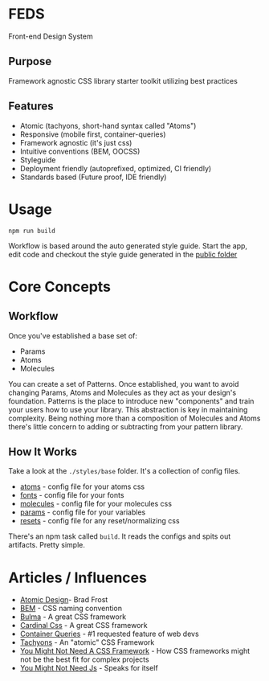 # FEDS

Front-end Design System

## Purpose

Framework agnostic CSS library starter toolkit utilizing best practices

## Features

- Atomic (tachyons, short-hand syntax called "Atoms")
- Responsive (mobile first, container-queries)
- Framework agnostic (it's just css)
- Intuitive conventions (BEM, OOCSS)
- Styleguide
- Deployment friendly (autoprefixed, optimized, CI friendly)
- Standards based (Future proof, IDE friendly)

# Usage

    npm run build

Workflow is based around the auto generated style guide. Start the app, edit code and checkout the style guide generated in the [public folder](./public)

# Core Concepts

## Workflow

Once you've established a base set of:

- Params
- Atoms
- Molecules

You can create a set of Patterns. Once established, you want to avoid changing Params, Atoms and Molecules as they act as your design's foundation. Patterns is the place to introduce new "components" and train your users how to use your library. This abstraction is key in maintaining complexity. Being nothing more than a composition of Molecules and Atoms there's little concern to adding or subtracting from your pattern library.

## How It Works

Take a look at the `./styles/base` folder. It's a collection of config files.

- [atoms](./themes/base/atoms.json) - config file for your atoms css
- [fonts](./themes/base/fonts.json) - config file for your fonts
- [molecules](./themes/base/molecules.json) - config file for your molecules css
- [params](./themes/base/params.json) - config file for your variables
- [resets](./themes/base/resets.json) - config file for any reset/normalizing css

There's an npm task called `build`. It reads the configs and spits out artifacts. Pretty simple.

# Articles / Influences

- [Atomic Design](http://bradfrost.com/blog/post/atomic-web-design/)- Brad Frost
- [BEM](http://getbem.com/) - CSS naming convention
- [Bulma](https://bulma.io/) - A great CSS framework
- [Cardinal Css](http://cardinalcss.com/) - A great CSS framework
- [Container Queries](https://ethanmarcotte.com/wrote/on-container-queries/) - #1 requested feature of web devs
- [Tachyons](http://tachyons.io/) - An "atomic" CSS Framework
- [You Might Not Need A CSS Framework](https://hacks.mozilla.org/2016/04/you-might-not-need-a-css-framework/) - How CSS frameworks might not be the best fit for complex projects
- [You Might Not Need Js](http://youmightnotneedjs.com/) - Speaks for itself
